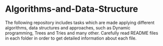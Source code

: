 # Algorithms-and-Data-Structure
The following repository includes tasks which are made applying different algorithms, data structures and approaches, such as Dynamic programming, Trees and Tries and many other. Carefully read README files in each folder in order to get detailed information about each file.
